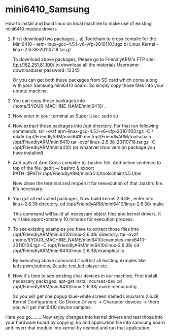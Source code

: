 # mini6410_Samsung
How to install and build linux on local machine to make use of existing mini6410 module drivers

1) First download two packages...
    a) Toolchain to cross compile for the Mini6410 - arm-linux-gcc-4.5.1-v6-vfp-20101103.tgz
    b) Linux Kernel - linux-2.6.38-20110718.tar.gz
    
    To download above packages,
    Please go to FriendlyARM's FTP site: ftp://162.251.81.100/ to download all the materials
    Username: downloaduser
    password: 12345
    
    Or you can get both these packages from SD card which come along with your Samsung mini6410 board. So simply copy      those files into your ubuntu machine.
    
2) You can copy those packages into /home/$YOUR_MACHINE_NAME/mini6410/ .

3) Now enter in your terminal as Super User.
    sudo su
    
3) Now extract those packages into /opt directory. For that run following commands.
    tar -xvzf arm-linux-gcc-4.5.1-v6-vfp-20101103.tgz -C /
    mkdir /opt/FriendlyARM/mini6410
    mv /opt/FriendlyARM/toolschain /opt/FriendlyARM/mini6410
    tar -xvzf linux-2.6.38-20110718.tar.gz -C /opt/FriendlyARM/mini6410/  (or whatever linux version package you have                                                                                                            installed)

4) Add path of Arm Cross compiler to .bashrc file. Add below sentence to top of the file.
    gedit ~/.bashrc & 
    export PATH=$PATH:/opt/FriendlyARM/mini6410/toolschain/4.5.1/bin
    
    Now close the terminal and reopen it for reexecution of that .bashrc file. It's necessary.
    
5) You got all extracted packages, Now build kernel 2.6.38 , enter into linux-2.6.38 directory.
    cd /opt/FriendlyARM/mini6410/linux-2.6.38/
    make
    
    This command will build all necessary object files and kernel drivers. It will take approxomately 10 minutes for       execution process.

6) To see existing examples you have to extract those files into /opt/FriendlyARM/mini6410/linux-2.6.38/ directory.
    tar -xvzf /home/$YOUR_MACHINE_NAME/mini6410/examples-mini6410-20110104.tgz -C /opt/FriendlyARM/mini6410/linux-2.6.38/
    cd /opt/FriendlyARM/mini6410/linux-2.6.38/examples/
    ls
    
    By executing above command it will list all existing exmples like leds,pwm,buttons,i2c,adc-test,led-player etc.
    
7) Now it's time to see existing char devices in our machine. First install necessary packages.
    apt-get install ncurses-dev
    cd /opt/FriendlyARM/mini6410/linux-2.6.38/
    make menuconfig
    
    So you will get one popup blue-white screen named Linux/arm 2.6.38 Kernel Configuration. Go Device Drivers -> Character devices ->   there you will get mini6410 device samples.
    
    
Here you go........ Now enjoy changes into kernel drivers and test those into your hardware board by copying .ko and application file into samsung board and insert that module into kernel by insmod and run that application.

